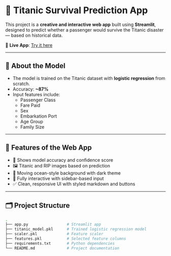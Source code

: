 # 🚢 Titanic Survival Prediction App

This project is a **creative and interactive web app** built using **Streamlit**, designed to predict whether a passenger would survive the Titanic disaster — based on historical data.

📍 **Live App**: [Try it here](https://titanic-prediction-model-fhvmadmny52hqzbskdz5rb.streamlit.app/)

---

## 🧠 About the Model

- The model is trained on the Titanic dataset with **logistic regression** from scratch.
- Accuracy: **~87%**
- Input features include:
  - Passenger Class
  - Fare Paid
  - Sex
  - Embarkation Port
  - Age Group
  - Family Size

---

## 🎨 Features of the Web App

- 🧠 Shows model accuracy and confidence score
- 🖼️ Titanic and RIP images based on prediction
- 🌊 Moving ocean-style background with dark theme
- 📱 Fully interactive with sidebar-based input
- ✅ Clean, responsive UI with styled markdown and buttons

---

## 🗂 Project Structure

```bash
.
├── app.py                 # Streamlit app
├── titanic_model.pkl      # Trained logistic regression model
├── scaler.pkl             # Feature scaler
├── features.pkl           # Selected feature columns
├── requirements.txt       # Python dependencies
└── README.md              # Project documentation
